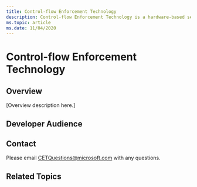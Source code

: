 ```yaml
---
title: Control-flow Enforcement Technology
description: Control-flow Enforcement Technology is a hardware-based security feature that eliminates Return-Oriented Programming based attacks, by maintaining a "Shadow Stack" for every call stack to enforce control flow integrity.
ms.topic: article
ms.date: 11/04/2020
---
```


# Control-flow Enforcement Technology

## Overview

[Overview description here.]


## Developer Audience



## Contact

Please email CETQuestions@microsoft.com with any questions.

## Related Topics
